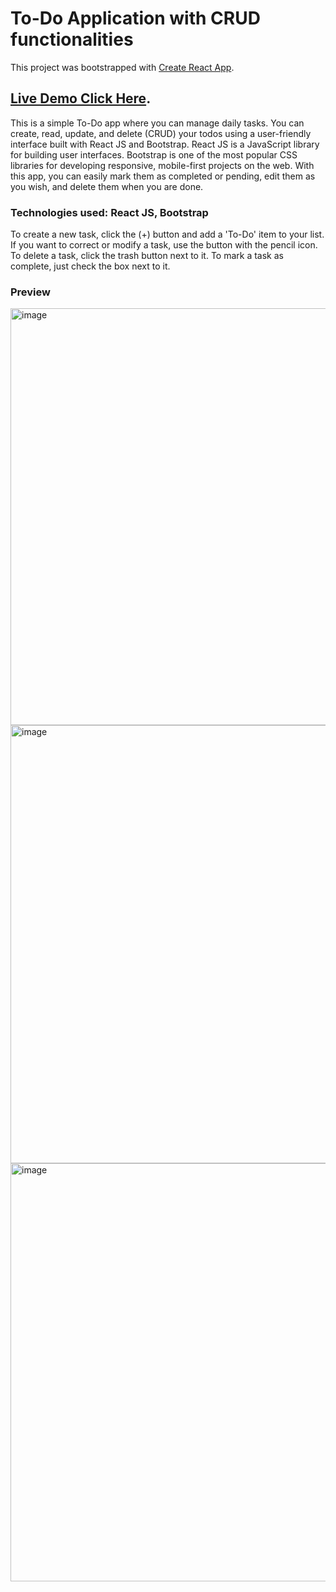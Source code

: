 # To-Do Application with CRUD functionalities

This project was bootstrapped with [Create React App](https://todo-app-project-crud.netlify.app/).

## [Live Demo Click Here](https://to-do-application-project.netlify.app/).

This is a simple To-Do app where you can manage daily tasks. You can create, read, update, and delete (CRUD) your todos using a user-friendly interface built with React JS and Bootstrap. React JS is a JavaScript library for building user interfaces. Bootstrap is one of the most popular CSS libraries for developing responsive, mobile-first projects on the web. With this app, you can easily mark them as completed or pending, edit them as you wish, and delete them when you are done.

### Technologies used: React JS, Bootstrap

To create a new task, click the (+) button and add a 'To-Do' item to your list. If you want to correct or modify a task, use the button with the pencil icon. To delete a task, click the trash button next to it. To mark a task as complete, just check the box next to it.

### Preview

<img width="667" alt="image" src="https://user-images.githubusercontent.com/102637227/225370940-ba3de731-3186-4dcf-82e2-639d092c9ea0.png">

<img width="701" alt="image" src="https://user-images.githubusercontent.com/102637227/225371217-0e0cacea-247e-4be4-b6b1-ec15ac9f3481.png">

<img width="669" alt="image" src="https://user-images.githubusercontent.com/102637227/225371476-21523936-3830-4600-a0ca-218410e4d97a.png">



